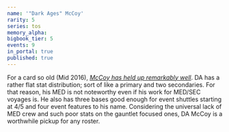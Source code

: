 ```yaml
---
name: '"Dark Ages" McCoy'
rarity: 5
series: tos
memory_alpha:
bigbook_tier: 5
events: 9
in_portal: true
published: true
---
```


For a card so old (Mid 2016), [_McCoy has held up remarkably well_](https://www.youtube.com/watch?v=2XJ7dhofvhY). DA has a rather flat stat distribution; sort of like a primary and two secondaries. For that reason, his MED is not noteworthy even if his work for MED/SEC voyages is. He also has three bases good enough for event shuttles starting at 4/5 and four event features to his name. Considering the universal lack of MED crew and such poor stats on the gauntlet focused ones, DA McCoy is a worthwhile pickup for any roster.
